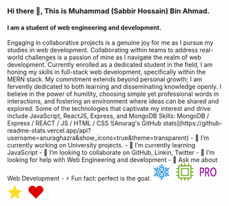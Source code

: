 ### Hi there 👋, This is Muhammad (Sabbir Hossain) Bin Ahmad.
#### I am a student of web engineering and development.
<!--
![I am a student of web engineering and development.](https://arturssmirnovs.github.io/github-profile-readme-generator/images/banner.png)
--!>

Engaging in collaborative projects is a genuine joy for me as I pursue my studies in web development.
Collaborating within teams to address real-world challenges is a passion of mine as I navigate the realm of web development. Currently enrolled as a dedicated student in the field, I am honing my skills in full-stack web development, specifically within the MERN stack. My commitment extends beyond personal growth; I am fervently dedicated to both learning and disseminating knowledge openly. I believe in the power of humility, choosing simple yet professional words in interactions, and fostering an environment where ideas can be shared and explored. Some of the technologies that captivate my interest and drive include JavaScript, ReactJS, Express, and MongoDB

Skills: MongoDB / Express / REACT / JS / HTML / CSS

![Anurag's GitHub stats](https://github-readme-stats.vercel.app/api?username=anuraghazra&show_icons=true&theme=transparent)

- 🔭 I’m currently working on University projects. 
- 🌱 I’m currently learning JavaScript 
- 👯 I’m looking to collaborate on GitHub, Linkin, Twitter 
- 🤔 I’m looking for help with Web Engineering and development 
- 💬 Ask me about Web Development 
- ⚡ Fun fact: perfect is the goal. 
 

<a href='https://archiveprogram.github.com/'><img src='https://raw.githubusercontent.com/acervenky/animated-github-badges/master/assets/acbadge.gif' width='40' height='40'></a> <a href='https://docs.github.com/en/developers'><img src='https://raw.githubusercontent.com/acervenky/animated-github-badges/master/assets/devbadge.gif' width='40' height='40'></a> <a href='https://github.com/pricing'><img src='https://raw.githubusercontent.com/acervenky/animated-github-badges/master/assets/pro.gif' width='40' height='40'></a> <a href='https://stars.github.com/'><img src='https://raw.githubusercontent.com/acervenky/animated-github-badges/master/assets/starbadge.gif' width='35' height='35'></a> <a href='https://docs.github.com/en/github/supporting-the-open-source-community-with-github-sponsors'><img src='https://raw.githubusercontent.com/acervenky/animated-github-badges/master/assets/sponsorbadge.gif' width='35' height='35'></a> 



